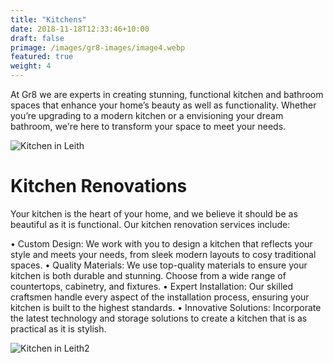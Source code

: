 ```yaml
---
title: "Kitchens"
date: 2018-11-18T12:33:46+10:00
draft: false
primage: /images/gr8-images/image4.webp
featured: true
weight: 4
---
```


At Gr8 we are experts in creating stunning, functional kitchen and bathroom spaces that enhance your home’s beauty as well as functionality. Whether you’re upgrading to a modern kitchen or a envisioning your dream bathroom, we're here to transform your space to meet your needs.

<!--more-->

![Kitchen in Leith](/images/gr8-images/image4.webp)

# Kitchen Renovations

Your kitchen is the heart of your home, and we believe it should be as beautiful as it is functional. Our kitchen renovation services include:

• Custom Design: We work with you to design a kitchen that reflects your style and meets your needs, from sleek modern layouts to cosy traditional spaces.
• Quality Materials: We use top-quality materials to ensure your kitchen is both durable and stunning. Choose from a wide range of countertops, cabinetry, and fixtures.
• Expert Installation: Our skilled craftsmen handle every aspect of the installation process, ensuring your kitchen is built to the highest standards.
• Innovative Solutions: Incorporate the latest technology and storage solutions to create a kitchen that is as practical as it is stylish.

![Kitchen in Leith2](/images/gr8-images/image5.webp)

###
